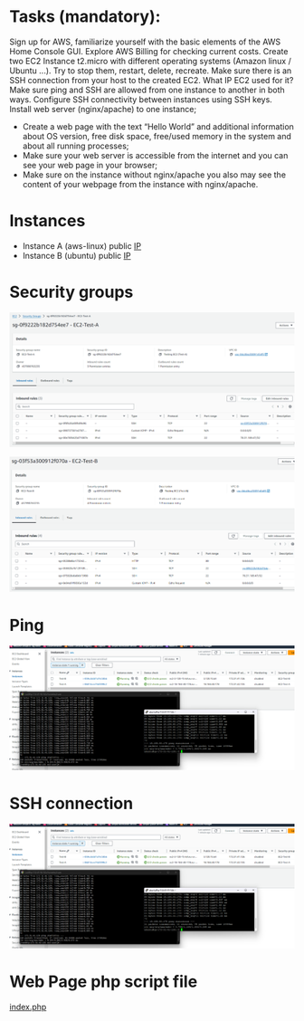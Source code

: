 # Tasks (mandatory):
Sign up for AWS, familiarize yourself with the basic elements of the AWS Home Console GUI.
Explore AWS Billing for checking current costs.
Create two EC2 Instance t2.micro with different operating systems (Amazon linux / Ubuntu ...). Try to stop them, restart, delete, recreate.
Make sure there is an SSH connection from your host to the created EC2. What IP EC2 used for it?
Make sure  ping and SSH are allowed from one instance to another in both ways. Configure SSH connectivity between instances using SSH keys.
Install web server (nginx/apache) to one instance;
- Create a web page with the text “Hello World” and additional information about OS version, free disk space,  free/used memory in the system and about all running processes;
- Make sure your web server is accessible from the internet and you can see your web page in your browser;
- Make sure on the instance without nginx/apache you also may see the content of your webpage from the instance with nginx/apache.



# Instances
- Instance A (aws-linux) public [IP](http://18.184.40.178)
- Instance B (ubuntu) public [IP](http://3.120.15.64)

# Security groups

![Instance A SG](pic%2FSG-A.png)

![Instance B SG](pic%2FSG-B.png)


# Ping

![ssh-pings.png](pic%2Fssh-pings.png)

# SSH connection 

![ssh-pings.png](pic%2Fssh-pings.png)


# Web Page php script file

[index.php](index.php)